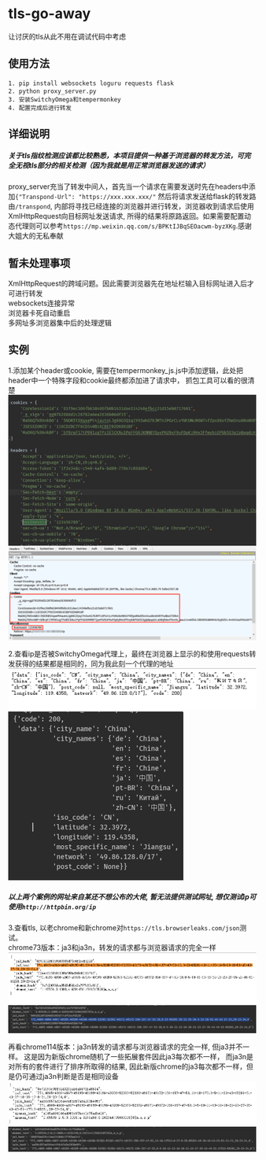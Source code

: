 # tls-go-away
让讨厌的tls从此不用在调试代码中考虑

## 使用方法

````
1. pip install websockets loguru requests flask
2. python proxy_server.py
3. 安装SwitchyOmega和tempermonkey
4. 配置完成后进行转发
````

## 详细说明

##### 关于tls指纹检测应该都比较熟悉，本项目提供一种基于浏览器的转发方法，可完全无视tls部分的相关检测（因为我就是用正常浏览器发送的请求）

proxy_server充当了转发中间人，首先当一个请求在需要发送时先在headers中添加`{"Transpond-Url": "https://xxx.xxx.xxx/"`
然后将请求发送给flask的转发路由`/transpond`, 内部将寻找已经连接的浏览器并进行转发，浏览器收到请求后使用XmlHttpRequest向目标网址发送请求,
所得的结果将原路返回。如果需要配置动态代理则可以参考`https://mp.weixin.qq.com/s/BPKtIJBqSEOacwm-byzXKg`.感谢大姐大的无私奉献

## 暂未处理事项

XmlHttpRequest的跨域问题。因此需要浏览器先在地址栏输入目标网址进入后才可进行转发<br>
websockets连接异常<br>
浏览器卡死自动重启<br>
多网址多浏览器集中后的处理逻辑<br>


## 实例

1.添加某个header或cookie, 需要在tempermonkey_js.js中添加逻辑，此处把header中一个特殊字段和cookie最终都添加进了请求中，
抓包工具可以看的很清楚
![image](IMG/g.png)<br>
![image](IMG/f.png)


2.查看ip是否被SwitchyOmega代理上，最终在浏览器上显示的和使用requests转发获得的结果都是相同的，同为我此刻一个代理的地址<br>
![image](IMG/q.png)<br>
![image](IMG/w.png)

##### 以上两个案例的网址来自某还不想公布的大佬, 暂无法提供测试网址, 想仅测试ip可使用`http://httpbin.org/ip`


3.查看tls, 以老chrome和新chrome对`https://tls.browserleaks.com/json`测试。<br>
chrome73版本：ja3和ja3n，转发的请求都与浏览器请求的完全一样
![image](IMG/t.png)<br>
![image](IMG/y.png)<br>

再看chrome114版本：ja3n转发的请求都与浏览器请求的完全一样, 但ja3并不一样。
这是因为新版chrome随机了一些拓展套件因此ja3每次都不一样，
而ja3n是对所有的套件进行了排序所取得的结果, 因此新版chrome的ja3每次都不一样，但是仍可通过ja3n判断是否是相同设备<br>
![image](IMG/z.png)<br>
![image](IMG/x.png)<br>

